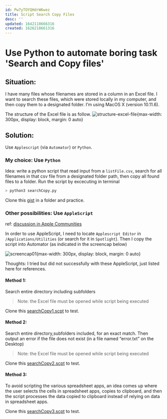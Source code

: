 ```yaml
---
id: Pw7yTOYQHdrW6wez
title: Script Search Copy Files
desc: ''
updated: 1642118666316
created: 1626218661316
---
```

# Use Python to automate boring task 'Search and Copy files'

## Situation: 
I have many files whose filenames are stored in a column in an Excel file. I want to search these files, which were stored locally in my computer, and then copy them to a designated folder. I’m using MacOS X (version 10.11.6).

The structure of the Excel file is as follow.
![structure-excel-file](https://i.imgur.com/troM71w.png){max-width: 300px, display: block, margin: 0 auto}


## Solution:

Use `Applescript` (via `Automator`) or `Python`.

### My choice: Use `Python`  
Idea: write a python script that read input from a `listFile.csv`, search for all filenames in that csv file from a designated folder path, then copy all found files to a folder. Run the script by excecuting in terminal
```bash
> python3 searchCopy.py
```

Clone this [gist](https://gist.github.com/h7b/70646c21acf1bc9e83c405ef14cbf1f9) in a folder and practice.

### Other possibilities: Use `AppleScript`
ref: [discussion in Apple Communities](https://discussions.apple.com/thread/5528059?tstart=0)

In order to use AppleScript, I need to locate `Applescript Editor` in `/Applications/Utilities` (or search for it in `Spotlight`). Then I copy the script into Automator (as indicated in the screencap below)

![screencap01](https://i.imgur.com/YFb4Ft4.png){max-width: 300px, display: block, margin: 0 auto}

Thoughts: I tried but did not successfully with these AppleScript, just listed here for references.

#### Method 1:
Search entire directory including subfolders
> Note: the Excel file must be opened while script being executed

Clone this [searchCopy1.scpt](https://gist.github.com/h7b/70646c21acf1bc9e83c405ef14cbf1f9#file-searchcopy1-scpt) to test.

#### Method 2:
Search entire directory,subfolders included, for an exact match. Then output an error if the file does not exist (in a file named “error.txt” on the Desktop)

> Note: the Excel file must be opened while script being executed

Clone this [searchCopy2.scpt](https://gist.github.com/h7b/70646c21acf1bc9e83c405ef14cbf1f9#file-searchcopy2-scpt) to test.

#### Method 3:
To avoid scripting the various spreadsheet apps, an idea comes up where the user selects the cells in spreadsheet apps, copies to clipboard, and then the script processes the data copied to clipboard instead of relying on data in spreadsheet apps.

Clone this [searchCopy3.scpt](https://gist.github.com/h7b/70646c21acf1bc9e83c405ef14cbf1f9#file-searchcopy3-scpt) to test.